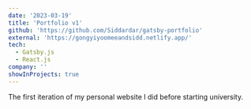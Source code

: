 ```yaml
---
date: '2023-03-19'
title: 'Portfolio v1'
github: 'https://github.com/Siddardar/gatsby-portfolio'
external: 'https://gongyiyoomeeandsidd.netlify.app/'
tech:
  - Gatsby.js
  - React.js
company: ''
showInProjects: true
---
```


The first iteration of my personal website I did before starting university.
